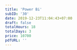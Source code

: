 ```yaml
---
title: 'Power Bi'
subID: '30' 
date: 2019-12-23T11:04:43+07:00
draft: false
totalHours: 18
totalDays: 3
price: 10700
pdfURL: ''
---
```

<!--
## รายละเอียดหลักสูตร

## หลักสูตรนี้เหมาะสำหรับ

## วัตถุประสงค์

## ความรู้พื้นฐาน

## ซอฟต์แวร์ที่ใช้

## สิ่งที่ผู้เข้าอบรมต้องเตรียม

## เนื้อหาหลักสูตร
-->